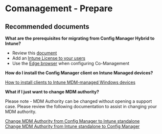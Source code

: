 <properties
	pageTitle="Comanagement - Prepare"
	description="Comanagement - Prepare"
	service="microsoft.intune"
	resource="intune"
	authors="mackie1604"
	displayOrder=""
	selfHelpType="generic"
	supportTopicIds="32605823"
	resourceTags=""
	productPesIds="15584"
	cloudEnvironments="public"
/>

# Comanagement - Prepare

## **Recommended documents**

**What are the prerequisites for migrating from Config Manager Hybrid to Intune?**

* Review this [document](https://docs.microsoft.com/sccm/mdm/deploy-use/migrate-hybridmdm-to-intunesa)
* Add an [Intune License to your users](https://docs.microsoft.com/intune/licenses-assign)
* Use the [Edge browser](https://www.microsoft.com/en-us/windows/microsoft-edge) when configuring Co-Management

**How do I install the Config Manager client on Intune Managed devices?**

[How to install clients to Intune MDM-managed Windows devices](https://docs.microsoft.com/sccm/core/clients/deploy/deploy-clients-to-windows-computers#bkmk_mdm)

**What if I just want to change MDM authority?**

Please note - MDM Authority can be changed without opening a support case.  Please review the following documentation to assist in changing your MDM authority.

[Change MDM Authority from Config Manager to Intune standalone](https://docs.microsoft.com/sccm/mdm/deploy-use/migrate-change-mdm-authority)<br>
[Change MDM Authority from Intune standalone to Config Manager](https://docs.microsoft.com/intune-classic/deploy-use/prerequisites-for-enrollment#what-to-do-if-you-choose-the-wrong-mdm-authority-setting)<br>











